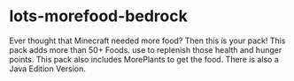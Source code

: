 # lots-morefood-bedrock
Ever thought that Minecraft needed more food? Then this is your pack!
This pack adds more than 50+ Foods. use to replenish those health and hunger points.
This pack also includes MorePlants to get the food. There is also a Java Edition Version.